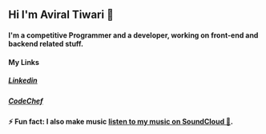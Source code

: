 ## Hi I'm Aviral Tiwari 👋 

#### I'm a competitive Programmer and a developer, working on front-end and backend related stuff.

#### My Links
##### [Linkedin](https://www.linkedin.com/in/aviraltiwarimgmt/)
##### [CodeChef](https://www.codechef.com/users/aviraltiwari)

#### ⚡ Fun fact: I also make music [listen to my music on SoundCloud 🎸](https://soundcloud.com/aviraltiwari/).

<!--
**aviraltiwari/aviraltiwari** is a ✨ _special_ ✨ repository because its `README.md` (this file) appears on your GitHub profile.

Here are some ideas to get you started:

- 🔭 I’m currently working on ...
- 🌱 I’m currently learning ...
- 👯 I’m looking to collaborate on ...
- 🤔 I’m looking for help with ...
- 💬 Ask me about ...
- 📫 How to reach me: ...
- 😄 Pronouns: ...
- ⚡ Fun fact: ...
-->
